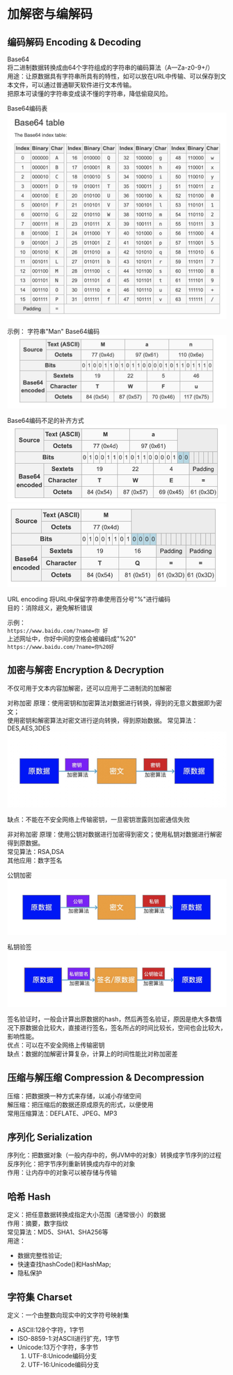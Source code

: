 # 加解密与编解码
## 编码解码 Encoding & Decoding
Base64</br>
将二进制数据转换成由64个字符组成的字符串的编码算法（A—Za-z0-9+/）</br>
用途：让原数据具有字符串所具有的特性，如可以放在URL中传输、可以保存到文本文件，可以通过普通聊天软件进行文本传输。</br>
把原本可读懂的字符串变成读不懂的字符串，降低偷窥风险。

Base64编码表</br>
![-w585](https://github.com/peace710/AJLife/blob/master/crypt/image/16255615850052.jpg)

示例：
字符串"Man" Base64编码</br>
![-w535](https://github.com/peace710/AJLife/blob/master/crypt/image/16255616653433.jpg)

Base64编码不足的补齐方式</br>
![-w492](https://github.com/peace710/AJLife/blob/master/crypt/image/16255617321326.jpg)
</br>
![-w469](https://github.com/peace710/AJLife/blob/master/crypt/image/16255617509791.jpg)


URL encoding
将URL中保留字符串使用百分号"%"进行编码</br>
目的：消除歧义，避免解析错误</br>

示例：</br>
`https://www.baidu.com/?name=你 好`</br>
上述网址中，你好中间的空格会被编码成"%20"</br>
`https://www.baidu.com/?name=你%20好`</br>

## 加密与解密 Encryption & Decryption
不仅可用于文本内容加解密，还可以应用于二进制流的加解密

对称加密
原理：使用密钥和加密算法对数据进行转换，得到的无意义数据即为密文；</br>
使用密钥和解密算法对密文进行逆向转换，得到原始数据。
常见算法：DES,AES,3DES</br>
![-w580](https://github.com/peace710/AJLife/blob/master/crypt/image/16255605480858.jpg)

缺点：不能在不安全⽹络上传输密钥，⼀旦密钥泄露则加密通信失败

非对称加密
原理：使用公钥对数据进行加密得到密文；使用私钥对数据进行解密得到原数据。</br>
常见算法：RSA,DSA</br>
其他应用：数字签名</br>

公钥加密</br>
![-w599](https://github.com/peace710/AJLife/blob/master/crypt/image/16255606137778.jpg)

私钥验签</br>
![-w610](https://github.com/peace710/AJLife/blob/master/crypt/image/16255607649809.jpg)

签名验证时，一般会计算出原数据的hash，然后再签名验证，原因是绝大多数情况下原数据会比较大，直接进行签名，签名所占的时间比较长，空间也会比较大，影响性能。</br>
优点：可以在不安全⽹络上传输密钥</br>
缺点：数据的加解密计算复杂，计算上的时间性能比对称加密差</br>

## 压缩与解压缩 Compression & Decompression
压缩：把数据换一种方式来存储，以减小存储空间</br>
解压缩：把压缩后的数据还原成原先的形式，以便使用</br>
常用压缩算法：DEFLATE、JPEG、MP3</br>

## 序列化 Serialization
序列化：把数据对象（一般内存中的，例JVM中的对象）转换成字节序列的过程</br>
反序列化：把字节序列重新转换成内存中的对象</br>
作用：让内存中的对象可以被存储与传输</br>

## 哈希 Hash
定义：把任意数据转换成指定大小范围（通常很小）的数据</br>
作用：摘要，数字指纹</br>
常见算法：MD5、SHA1、SHA256等</br>
用途：
* 数据完整性验证;
* 快速查找hashCode()和HashMap;
* 隐私保护

## 字符集 Charset
定义：一个由整数向现实中的文字符号映射集
* ASCII:128个字符，1字节
* ISO-8859-1:对ASCII进行扩充，1字节
* Unicode:13万个字符，多字节
    1. UTF-8:Unicode编码分支
    2. UTF-16:Unicode编码分支
